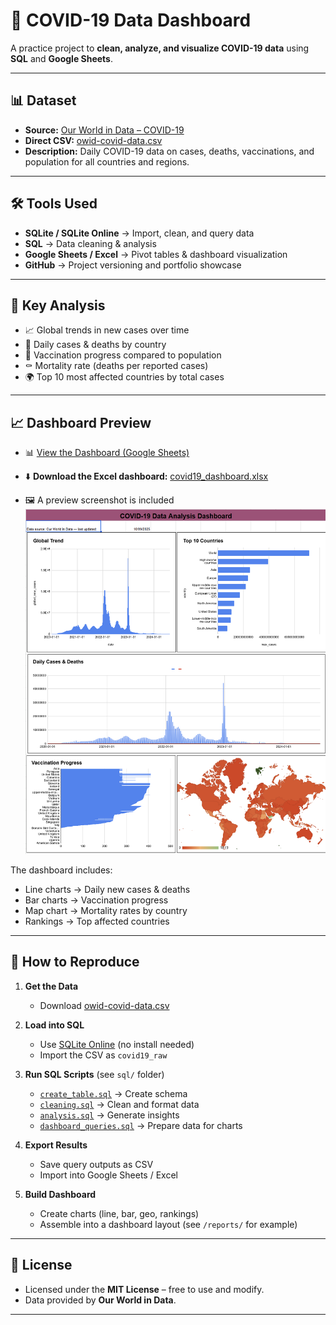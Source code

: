 # 🦠 COVID-19 Data Dashboard

A practice project to **clean, analyze, and visualize COVID-19 data** using **SQL** and **Google Sheets**.  

---

## 📊 Dataset
- **Source:** [Our World in Data – COVID-19](https://github.com/owid/covid-19-data)  
- **Direct CSV:** [owid-covid-data.csv](https://raw.githubusercontent.com/owid/covid-19-data/master/public/data/owid-covid-data.csv)  
- **Description:** Daily COVID-19 data on cases, deaths, vaccinations, and population for all countries and regions.  

---

## 🛠️ Tools Used
- **SQLite / SQLite Online** → Import, clean, and query data  
- **SQL** → Data cleaning & analysis  
- **Google Sheets / Excel** → Pivot tables & dashboard visualization  
- **GitHub** → Project versioning and portfolio showcase  

---

## 🔑 Key Analysis
- 📈 Global trends in new cases over time  
- 🏥 Daily cases & deaths by country  
- 💉 Vaccination progress compared to population  
- ⚰️ Mortality rate (deaths per reported cases)  
- 🌍 Top 10 most affected countries by total cases  

---

## 📈 Dashboard Preview
- 📊 [View the Dashboard (Google Sheets)](https://docs.google.com/spreadsheets/d/17CPZ-7DM4y4v5rDIuVh5YKz7eC9bcF_QDcbYN7O9lTA/edit?usp=sharing)  
- ⬇️ **Download the Excel dashboard:** [covid19_dashboard.xlsx](reports/covid19_dashboard.xlsx)

- 🖼️ A preview screenshot is included [![Dashboard Screenshot](reports/dashboard_screenshot.png)](reports/dashboard_screenshot.png)
  

The dashboard includes:  
- Line charts → Daily new cases & deaths  
- Bar charts → Vaccination progress  
- Map chart → Mortality rates by country  
- Rankings → Top affected countries  

---

## 🚀 How to Reproduce
1. **Get the Data**  
   - Download [owid-covid-data.csv](https://raw.githubusercontent.com/owid/covid-19-data/master/public/data/owid-covid-data.csv)

2. **Load into SQL**  
   - Use [SQLite Online](https://sqliteonline.com/) (no install needed)  
   - Import the CSV as `covid19_raw`

3. **Run SQL Scripts** (see `sql/` folder)  
   - [`create_table.sql`](sql/create_table.sql) → Create schema
   - [`cleaning.sql`](sql/cleaning.sql) → Clean and format data
   - [`analysis.sql`](sql/analysis.sql) → Generate insights
   - [`dashboard_queries.sql`](sql/dashboard_queries.sql) → Prepare data for charts


4. **Export Results**  
   - Save query outputs as CSV  
   - Import into Google Sheets / Excel  

5. **Build Dashboard**  
   - Create charts (line, bar, geo, rankings)  
   - Assemble into a dashboard layout (see `/reports/` for example)  

---

## 📜 License
- Licensed under the **MIT License** – free to use and modify.  
- Data provided by **Our World in Data**.  

---
